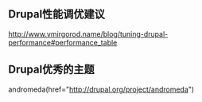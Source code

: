 ## Drupal性能调优建议

http://www.vmirgorod.name/blog/tuning-drupal-performance#performance_table

## Drupal优秀的主题

andromeda(href="http://drupal.org/project/andromeda")
